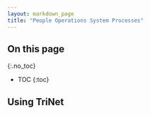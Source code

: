 ```yaml
---
layout: markdown_page
title: "People Operations System Processes"
---
```


## On this page
{:.no_toc}

- TOC
{:toc}





## Using TriNet
